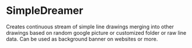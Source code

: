 # SimpleDreamer
Creates continuous stream of simple line drawings merging into other drawings based on random google picture or customized folder or raw line data.
Can be used as background banner on websites or more.
